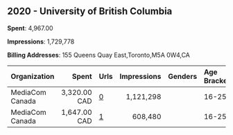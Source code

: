 ## 2020 - University of British Columbia 
**Spent**: 4,967.00

**Impressions**: 1,729,778

**Billing Addresses**: 155 Queens Quay East,Toronto,M5A 0W4,CA

|Organization|Spent|Urls|Impressions|Genders|Age Brackets|Country Codes|
|:---|---:|:---|---:|:---|:---|:---|
|MediaCom Canada|3,320.00 CAD|[0](https://www.snap.com/political-ads/asset/1307b507c2414ccfa468b85c25454a03e4cdbed11b6539f37c086bf48fcbe75d?mediaType=mp4)|1,121,298||16-25|united states|
|MediaCom Canada|1,647.00 CAD|[1](https://www.snap.com/political-ads/asset/b0096ed9f3e8638d0a6a0fed862bfbd7ae03fe9a3accb4a6b4c54301d16dcef1?mediaType=mp4)|608,480||16-25|united states|
